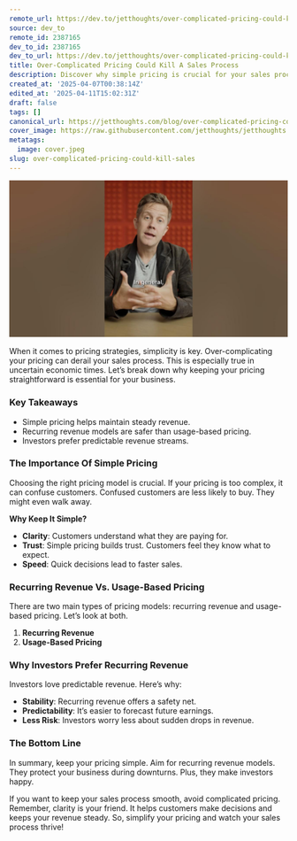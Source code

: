 ```yaml
---
remote_url: https://dev.to/jetthoughts/over-complicated-pricing-could-kill-a-sales-process-3gcj
source: dev_to
remote_id: 2387165
dev_to_id: 2387165
dev_to_url: https://dev.to/jetthoughts/over-complicated-pricing-could-kill-a-sales-process-3gcj
title: Over-Complicated Pricing Could Kill A Sales Process
description: Discover why simple pricing is crucial for your sales process. Learn the benefits of recurring revenue over usage-based pricing and how it can protect your business.
created_at: '2025-04-07T00:38:14Z'
edited_at: '2025-04-11T15:02:31Z'
draft: false
tags: []
canonical_url: https://jetthoughts.com/blog/over-complicated-pricing-could-kill-sales/
cover_image: https://raw.githubusercontent.com/jetthoughts/jetthoughts.github.io/master/content/blog/over-complicated-pricing-could-kill-sales/cover.jpeg
metatags:
  image: cover.jpeg
slug: over-complicated-pricing-could-kill-sales
---
```

[![Over-Complicated Pricing Could Kill A Sales Process](file_0.jpg)](https://www.youtube.com/watch?v=ijXgeZ7p9SA)

When it comes to pricing strategies, simplicity is key. Over-complicating your pricing can derail your sales process. This is especially true in uncertain economic times. Let’s break down why keeping your pricing straightforward is essential for your business.

### Key Takeaways

*   Simple pricing helps maintain steady revenue.
*   Recurring revenue models are safer than usage-based pricing.
*   Investors prefer predictable revenue streams.

### The Importance Of Simple Pricing

Choosing the right pricing model is crucial. If your pricing is too complex, it can confuse customers. Confused customers are less likely to buy. They might even walk away.

**Why Keep It Simple?**

*   **Clarity**: Customers understand what they are paying for.
*   **Trust**: Simple pricing builds trust. Customers feel they know what to expect.
*   **Speed**: Quick decisions lead to faster sales.

### Recurring Revenue Vs. Usage-Based Pricing

There are two main types of pricing models: recurring revenue and usage-based pricing. Let’s look at both.

1.  **Recurring Revenue**
2.  **Usage-Based Pricing**

### Why Investors Prefer Recurring Revenue

Investors love predictable revenue. Here’s why:

*   **Stability**: Recurring revenue offers a safety net.
*   **Predictability**: It’s easier to forecast future earnings.
*   **Less Risk**: Investors worry less about sudden drops in revenue.

### The Bottom Line

In summary, keep your pricing simple. Aim for recurring revenue models. They protect your business during downturns. Plus, they make investors happy.

If you want to keep your sales process smooth, avoid complicated pricing. Remember, clarity is your friend. It helps customers make decisions and keeps your revenue steady. So, simplify your pricing and watch your sales process thrive!
